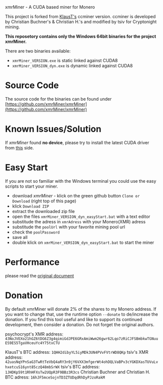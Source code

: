 xmrMiner - A CUDA based miner for Monero

This project is forked from [KlausT's](https://github.com/KlausT/ccminer-cryptonight) ccminer version.
ccminer is developed by Christian Buchner's &amp; Christian H.'s and modified by tsiv for Cryptonight mining.

**This reposetory contains only the Windows 64bit binaries for the project xmrMiner.** 

There are two binaries available:
  - `xmrMiner_VERSION.exe` is static linked against CUDA8
  - `xmrMiner_VERSION_dyn.exe` is dynamic linked against CUDA8 

# Source Code

The source code for the binaries can be found under [https://github.com/xmrMiner/xmrMiner](https://github.com/xmrMiner/xmrMiner)

# Known Issues/Solution

If *xmrMiner* found **no device**, please try to install the latest CUDA driver from [this](https://developer.nvidia.com/cuda-downloads) side.

# Easy Start

If you are not so familiar with the Windows terminal you could use the easy scripts to start your miner.
  - download *xmrMiner* - klick on the green github button `Clone or Download` (right top of this page)
  - klick `Download ZIP`
  - extract the downloaded zip file
  - open the files `xmrMiner_VERSION_dyn_easyStart.bat` with a text editor
  - substitude the adress in `xmrAdress` with your Monero(XMR) adress
  - substitude the `poolUrl` with your favorite mining pool url
  - check the `poolPassword`
  - save all
  - double klick on `xmrMiner_VERSION_dyn_easyStart.bat` to start the miner

# Performance

please read the [original document](https://github.com/xmrMiner/xmrMiner/blob/master/README.md)

# Donation

By default xmrMiner will donate 2% of the shares to my Monero address.
If you want to change that, use the runtime option `--donate` to de/increase the donation.
If you find this tool useful and like to support its continued development, then consider a donation.
Do not forget the original authors.

psychocrypt's XMR address:
`43NoJVEXo21hGZ6tDG6Z3g4qimiGdJPE6GRxAmiWwm26gwr62Lqo7zRiCJFSBmbkwTGNuuES9ES5TgaVHceuYc4Y75txCTU`

KlausT's BTC address: `1QHH2dibyYL5iyMDk3UN4PVvFVtrWD8QKp`
tsiv's XMR address:
`42uasNqYPnSaG3TwRtTeVbQ4aRY3n9jY6VXX3mfgerWt4ohDQLVaBPv3cYGKDXasTUVuLvhxetcuS16ynt85czQ48mbSrWX`
tsiv's BTC address: `1JHDKp59t1RhHFXsTw2UQpR3F9BBz3R3cs`
Christian Buchner and Christian H. BTC adress: `16hJF5mceSojnTD3ZTUDqdRhDyPJzoRakM`
